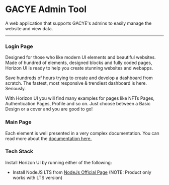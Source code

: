 # GACYE Admin Tool


A web application that supports GACYE's admins to easily manage the website and view data.

---

### Login Page

Designed for those who like modern UI elements and beautiful websites. Made of
hundred of elements, designed blocks and fully coded pages, Horizon UI is ready
to help you create stunning websites and webapps.

Save hundreds of hours trying to create and develop a dashboard from scratch.
The fastest, most responsive & trendiest dashboard is here. Seriously.

With Horizon UI you will find many examples for pages like NFTs Pages,
Authentication Pages, Profile and so on. Just choose between a Basic Design or a
cover and you are good to go!


### Main Page

Each element is well presented in a very complex documentation. You can read
more about the <a href="https://horizon-ui.com/documentation/docs/introduction?ref=readme-horizon" target="_blank">documentation
here.</a>

### Tech Stack

Install Horizon UI by running either of the following:
- Install NodeJS LTS from
  [NodeJs Official Page](https://nodejs.org/en/?ref=horizon-documentation)
  (NOTE: Product only works with LTS version)

